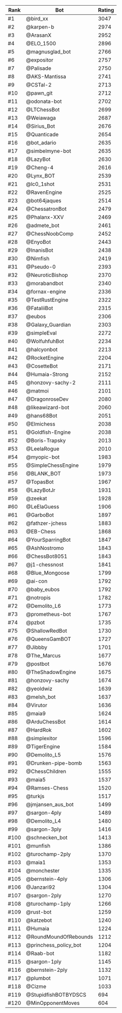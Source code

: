 Rank|Bot|Rating
---|---|---
#1|@bird_xx|3047
#2|@karpen-b|2974
#3|@ArasanX|2952
#4|@ELO_1500|2896
#5|@magnusglad_bot|2766
#6|@expositor|2757
#7|@Palisade|2750
#8|@AKS-Mantissa|2741
#9|@CSTal-2|2713
#10|@pawn_git|2712
#11|@odonata-bot|2702
#12|@LTChessBot|2699
#13|@Weiawaga|2687
#14|@Sirius_Bot|2676
#15|@Quanticade|2654
#16|@bot_adario|2635
#17|@simbelmyne-bot|2635
#18|@LazyBot|2630
#19|@Cheng-4|2616
#20|@Lynx_BOT|2539
#21|@lc0_1shot|2531
#22|@RavenEngine|2525
#23|@bot64jaques|2514
#24|@ChessatronBot|2479
#25|@Phalanx-XXV|2469
#26|@admete_bot|2461
#27|@ChessNoobComp|2452
#28|@EnyoBot|2443
#29|@InanisBot|2438
#30|@Nimfish|2419
#31|@Pseudo-0|2393
#32|@NeuroticBishop|2370
#33|@morabandbot|2340
#34|@fornax-engine|2336
#35|@TestRustEngine|2322
#36|@FataliiBot|2315
#37|@eubos|2306
#38|@Galaxy_Guardian|2303
#39|@simpleEval|2272
#40|@WolfuhfuhBot|2234
#41|@halcyonbot|2213
#42|@RocketEngine|2204
#43|@CosetteBot|2171
#44|@Humaia-Strong|2152
#45|@honzovy-sachy-2|2111
#46|@matmoi|2101
#47|@DragonroseDev|2080
#48|@likeawizard-bot|2060
#49|@hans68Bot|2051
#50|@Elmichess|2038
#51|@Goldfish-Engine|2038
#52|@Boris-Trapsky|2013
#53|@LeelaRogue|2010
#54|@myopic-bot|1983
#55|@SimpleChessEngine|1979
#56|@BLANK_BOT|1973
#57|@TopasBot|1967
#58|@LazyBotJr|1931
#59|@zeekat|1928
#60|@LeElaGuess|1906
#61|@GarboBot|1897
#62|@fathzer-jchess|1883
#63|@EB-Chess|1868
#64|@YourSparringBot|1847
#65|@AshNostromo|1843
#66|@ChessBot8051|1843
#67|@j1-chessnost|1841
#68|@Blue_Mongoose|1799
#69|@ai-con|1792
#70|@baby_eubos|1792
#71|@notropis|1782
#72|@Demolito_L6|1773
#73|@prometheus-bot|1767
#74|@pzbot|1735
#75|@ShallowRedBot|1730
#76|@QueensGamBOT|1727
#77|@Jibbby|1701
#78|@The_Marcus|1677
#79|@postbot|1676
#80|@TheShadowEngine|1675
#81|@honzovy-sachy|1674
#82|@yeoldwiz|1639
#83|@melsh_bot|1637
#84|@Virutor|1636
#85|@maia9|1624
#86|@ArduChessBot|1614
#87|@HardRok|1602
#88|@simplexitor|1596
#89|@TigerEngine|1584
#90|@Demolito_L5|1576
#91|@Drunken-pipe-bomb|1563
#92|@ChessChildren|1555
#93|@maia5|1537
#94|@Ramses-Chess|1520
#95|@turkjs|1517
#96|@jmjansen_aus_bot|1499
#97|@sargon-4ply|1489
#98|@Demolito_L4|1480
#99|@sargon-3ply|1416
#100|@schnecken_bot|1413
#101|@munfish|1386
#102|@turochamp-2ply|1370
#103|@maia1|1353
#104|@monchester|1335
#105|@bernstein-4ply|1306
#106|@Janzari92|1304
#107|@sargon-2ply|1270
#108|@turochamp-1ply|1266
#109|@rust-bot|1259
#110|@katzebot|1240
#111|@Humaia|1224
#112|@RoundMoundOfRebounds|1212
#113|@princhess_policy_bot|1204
#114|@Raab-bot|1182
#115|@sargon-1ply|1145
#116|@bernstein-2ply|1132
#117|@plumbot|1071
#118|@Cizme|1033
#119|@StupidfishBOTBYDSCS|694
#120|@MinOpponentMoves|604
